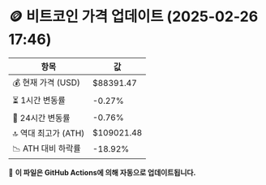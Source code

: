 # 🪙 비트코인 가격 업데이트 (2025-02-26 17:46)

| 항목                | 값 |
|--------------------|----------------|
| 💰 현재 가격 (USD) | $88391.47 |
| ⏳ 1시간 변동률    | -0.27% |
| 📆 24시간 변동률   | -0.76% |
| 🔝 역대 최고가 (ATH) | $109021.48 |
| 📉 ATH 대비 하락률 | -18.92% |

🔄 **이 파일은 GitHub Actions에 의해 자동으로 업데이트됩니다.**
